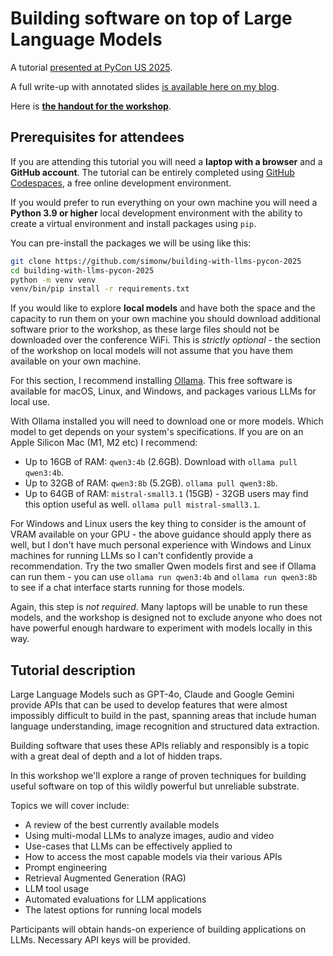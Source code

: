 # Building software on top of Large Language Models

A tutorial [presented at PyCon US 2025](https://us.pycon.org/2025/schedule/presentation/25/).

A full write-up with annotated slides [is available here on my blog](https://simonwillison.net/2025/May/15/building-on-llms/).

Here is **[the handout for the workshop](https://building-with-llms-pycon-2025.readthedocs.io/)**.

## Prerequisites for attendees

If you are attending this tutorial you will need a **laptop with a browser** and a **GitHub account**. The tutorial can be entirely completed using [GitHub Codespaces](https://github.com/features/codespaces), a free online development environment.

If you would prefer to run everything on your own machine you will need a **Python 3.9 or higher** local development environment with the ability to create a virtual environment and install packages using `pip`.

You can pre-install the packages we will be using like this:

```bash
git clone https://github.com/simonw/building-with-llms-pycon-2025
cd building-with-llms-pycon-2025
python -m venv venv
venv/bin/pip install -r requirements.txt
```

If you would like to explore **local models** and have both the space and the capacity to run them on your own machine you should download additional software prior to the workshop, as these large files should not be downloaded over the conference WiFi. This is *strictly optional* - the section of the workshop on local models will not assume that you have them available on your own machine.

For this section, I recommend installing [Ollama](https://ollama.com/). This free software is available for macOS, Linux, and Windows, and packages various LLMs for local use.

With Ollama installed you will need to download one or more models. Which model to get depends on your system's specifications. If you are on an Apple Silicon Mac (M1, M2 etc) I recommend:

- Up to 16GB of RAM: `qwen3:4b` (2.6GB). Download with `ollama pull qwen3:4b`.
- Up to 32GB of RAM: `qwen3:8b` (5.2GB). `ollama pull qwen3:8b`.
- Up to 64GB of RAM: `mistral-small3.1` (15GB) - 32GB users may find this option useful as well. `ollama pull mistral-small3.1`.

For Windows and Linux users the key thing to consider is the amount of VRAM available on your GPU - the above guidance should apply there as well, but I don't have much personal experience with Windows and Linux machines for running LLMs so I can't confidently provide a recommendation. Try the two smaller Qwen models first and see if Ollama can run them - you can use `ollama run qwen3:4b` and `ollama run qwen3:8b` to see if a chat interface starts running for those models.

Again, this step is *not required*. Many laptops will be unable to run these models, and the workshop is designed not to exclude anyone who does not have powerful enough hardware to experiment with models locally in this way.


## Tutorial description

Large Language Models such as GPT-4o, Claude and Google Gemini provide APIs that can be used to develop features that were almost impossibly difficult to build in the past, spanning areas that include human language understanding, image recognition and structured data extraction.

Building software that uses these APIs reliably and responsibly is a topic with a great deal of depth and a lot of hidden traps.

In this workshop we'll explore a range of proven techniques for building useful software on top of this wildly powerful but unreliable substrate.

Topics we will cover include:

* A review of the best currently available models
* Using multi-modal LLMs to analyze images, audio and video
* Use-cases that LLMs can be effectively applied to
* How to access the most capable models via their various APIs
* Prompt engineering
* Retrieval Augmented Generation (RAG)
* LLM tool usage
* Automated evaluations for LLM applications
* The latest options for running local models

Participants will obtain hands-on experience of building applications on LLMs. Necessary API keys will be provided.
